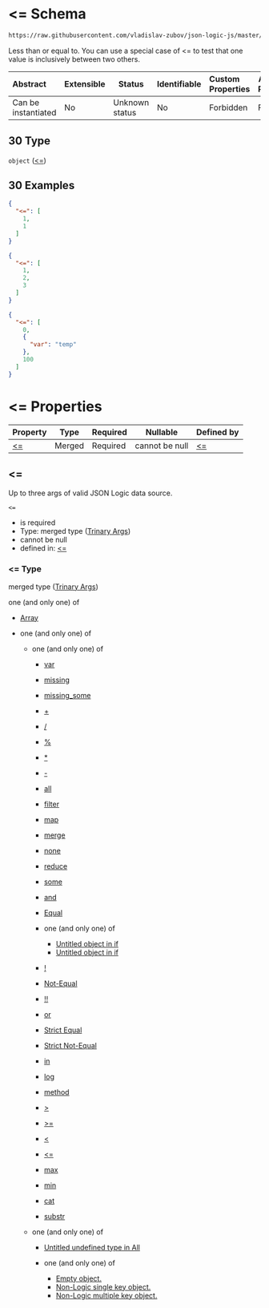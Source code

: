 # &lt;= Schema

```txt
https://raw.githubusercontent.com/vladislav-zubov/json-logic-js/master/schemas/operators/numeric/lessEqual.json#/oneOf/30
```

Less than or equal to. You can use a special case of &lt;= to test that one value is inclusively between two others.


| Abstract            | Extensible | Status         | Identifiable | Custom Properties | Additional Properties | Access Restrictions | Defined In                                                               |
| :------------------ | ---------- | -------------- | ------------ | :---------------- | --------------------- | ------------------- | ------------------------------------------------------------------------ |
| Can be instantiated | No         | Unknown status | No           | Forbidden         | Forbidden             | none                | [all-operators.json\*](common/all-operators.json "open original schema") |

## 30 Type

`object` ([&lt;=](all-operators-oneof--7.md))

## 30 Examples

```json
{
  "<=": [
    1,
    1
  ]
}
```

```json
{
  "<=": [
    1,
    2,
    3
  ]
}
```

```json
{
  "<=": [
    0,
    {
      "var": "temp"
    },
    100
  ]
}
```

# &lt;= Properties

| Property     | Type   | Required | Nullable       | Defined by                                                                                                                |
| :----------- | ------ | -------- | -------------- | :------------------------------------------------------------------------------------------------------------------------ |
| [&lt;=](#<=) | Merged | Required | cannot be null | [&lt;=](reduce-properties-trinary-args.md "http&#x3A;//jsonlogic.com/schemas/common/trinary-args.json#/properties/&lt;=") |

## &lt;=

Up to three args of valid JSON Logic data source.


`<=`

-   is required
-   Type: merged type ([Trinary Args](reduce-properties-trinary-args.md))
-   cannot be null
-   defined in: [&lt;=](reduce-properties-trinary-args.md "http&#x3A;//jsonlogic.com/schemas/common/trinary-args.json#/properties/&lt;=")

### &lt;= Type

merged type ([Trinary Args](reduce-properties-trinary-args.md))

one (and only one) of

-   [Array](trinary-args-oneof-array.md "check type definition")
-   one (and only one) of

    -   one (and only one) of

        -   [var](all-operators-oneof-var.md "check type definition")
        -   [missing](all-operators-oneof-missing.md "check type definition")
        -   [missing_some](all-operators-oneof-missing_some.md "check type definition")
        -   [+](all-operators-oneof--4.md "check type definition")
        -   [/](all-operators-oneof--5.md "check type definition")
        -   [%](all-operators-oneof--2.md "check type definition")
        -   [\*](all-operators-oneof--3.md "check type definition")
        -   [-](all-operators-oneof--.md "check type definition")
        -   [all](all-operators-oneof-all.md "check type definition")
        -   [filter](var-oneof-filter.md "check type definition")
        -   [map](var-oneof-map.md "check type definition")
        -   [merge](var-oneof-merge.md "check type definition")
        -   [none](all-operators-oneof-none.md "check type definition")
        -   [reduce](var-oneof-reduce.md "check type definition")
        -   [some](all-operators-oneof-some.md "check type definition")
        -   [and](all-operators-oneof-and.md "check type definition")
        -   [Equal](all-operators-oneof-equal.md "check type definition")
        -   one (and only one) of

            -   [Untitled object in if](if-oneof-0.md "check type definition")
            -   [Untitled object in if](if-oneof-1.md "check type definition")
        -   [!](all-operators-oneof-.md "check type definition")
        -   [Not-Equal](all-operators-oneof-not-equal.md "check type definition")
        -   [!!](all-operators-oneof--1.md "check type definition")
        -   [or](all-operators-oneof-or.md "check type definition")
        -   [Strict Equal](all-operators-oneof-strict-equal.md "check type definition")
        -   [Strict Not-Equal](all-operators-oneof-strict-not-equal.md "check type definition")
        -   [in](all-operators-oneof-in.md "check type definition")
        -   [log](all-operators-oneof-log.md "check type definition")
        -   [method](all-operators-oneof-method.md "check type definition")
        -   [>](all-operators-oneof--8.md "check type definition")
        -   [>=](all-operators-oneof--9.md "check type definition")
        -   [&lt;](all-operators-oneof--6.md "check type definition")
        -   [&lt;=](all-operators-oneof--7.md "check type definition")
        -   [max](all-operators-oneof-max.md "check type definition")
        -   [min](all-operators-oneof-min.md "check type definition")
        -   [cat](all-operators-oneof-cat.md "check type definition")
        -   [substr](all-operators-oneof-substr.md "check type definition")
    -   one (and only one) of

        -   [Untitled undefined type in All](all-types-wo-array-oneof-0.md "check type definition")
        -   one (and only one) of

            -   [Empty object.](no-logic-object-oneof-empty-object.md "check type definition")
            -   [Non-Logic single key object.](no-logic-object-oneof-non-logic-single-key-object.md "check type definition")
            -   [Non-Logic multiple key object.](no-logic-object-oneof-non-logic-multiple-key-object.md "check type definition")

